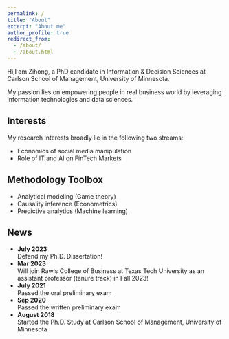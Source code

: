 ```yaml
---
permalink: /
title: "About"
excerpt: "About me"
author_profile: true
redirect_from: 
  - /about/
  - /about.html
---
```


Hi,I am Zihong, a PhD candidate in Information & Decision Sciences at Carlson School of Management, University of Minnesota. <br>

My passion lies on empowering people in real business world by leveraging information technologies and data sciences.<br>

## Interests
My research interests broadly lie in the following two streams:
* Economics of social media manipulation
* Role of IT and AI on FinTech Markets 

## Methodology Toolbox
* Analytical modeling (Game theory)
* Causality inference (Econometrics)
* Predictive analytics (Machine learning)

## News
* **July 2023**
    <br> Defend my Ph.D. Dissertation!
* **Mar 2023**
    <br> Will join Rawls College of Business at Texas Tech University as an assistant professor (tenure track) in Fall 2023! 
* **July 2021**
    <br> Passed the oral preliminary exam
* **Sep 2020**
    <br> Passed the written preliminary exam
* **August 2018** 
    <br> Started the Ph.D. Study at Carlson School of Management, University of Minnesota
  
  